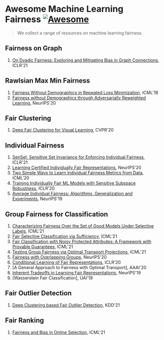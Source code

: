# Awesome Machine Learning Fairness [![Awesome](https://cdn.rawgit.com/sindresorhus/awesome/d7305f38d29fed78fa85652e3a63e154dd8e8829/media/badge.svg)](https://github.com/sindresorhus/awesome)

> We collect a range of resources on machine learning fairness.

## Fairness on Graph

1. [On Dyadic Fairness: Exploring and Mitigating Bias in Graph Connections](https://openreview.net/pdf?id=xgGS6PmzNq6), ICLR'21

## Rawlsian Max Min Fairness

1. [Fairness Without Demographics in Repeated Loss Minimization](http://proceedings.mlr.press/v80/hashimoto18a.html), ICML'18
1. [Fairness without Demographics through Adversarially Reweighted Learning](), NeurIPS'20

## Fair Clustering

1. [Deep Fair Clustering for Visual Learning](https://openaccess.thecvf.com/content_CVPR_2020/html/Li_Deep_Fair_Clustering_for_Visual_Learning_CVPR_2020_paper.html), CVPR'20

## Individual Fairness

1. [SenSeI: Sensitive Set Invariance for Enforcing Individual Fairness](https://openreview.net/pdf?id=DktZb97_Fx), ICLR'21
1. [Learning Certified Individually Fair Representations](https://papers.nips.cc/paper/2020/hash/55d491cf951b1b920900684d71419282-Abstract.html), NeurIPS'20
1. [Two Simple Ways to Learn Individual Fairness Metrics from Data](http://proceedings.mlr.press/v119/mukherjee20a), ICML'20
1. [Training Individually Fair ML Models with Sensitive Subspace Robustness](https://openreview.net/pdf?id=B1gdkxHFDH), ICLR'20
1. [Average Individual Fairness: Algorithms, Generalization and Experiments](https://proceedings.neurips.cc/paper/2019/hash/0e1feae55e360ff05fef58199b3fa521-Abstract.html), NeurIPS'19

## Group Fairness for Classification

1. [Characterizing Fairness Over the Set of Good Models Under Selective Labels](), ICML'21
1. [Fair Selective Classification via Sufficiency](), ICML'21
1. [Fair Classification with Noisy Protected Attributes: A Framework with Provable Guarantees](), ICML'21
1. [Testing Group Fairness via Optimal Transport Projections](), ICML'21
1. [Fairness with Overlapping Groups](), NeurIPS'20
1. [Conditional Learning of Fair Representations](https://openreview.net/pdf?id=Hkekl0NFPr), ICLR'20
1. [A General Approach to Fairness with Optimal Transport], AAAI'20
1. [Inherent Tradeoffs in Learning Fair Representations](https://papers.nips.cc/paper/2019/hash/b4189d9de0fb2b9cce090bd1a15e3420-Abstract.html), NeurIPS'19
1. [Wasserstein Fair Classification], UAI'19

## Fair Outlier Detection

1. [Deep Clustering based Fair Outlier Detection](https://arxiv.org/pdf/2106.05127.pdf), KDD'21

## Fair Ranking

1. [Fairness and Bias in Online Selection](), ICML'21

